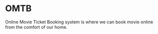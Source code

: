 # OMTB
Online Movie Ticket Booking system is where we can book movie online from the comfort of our home.
